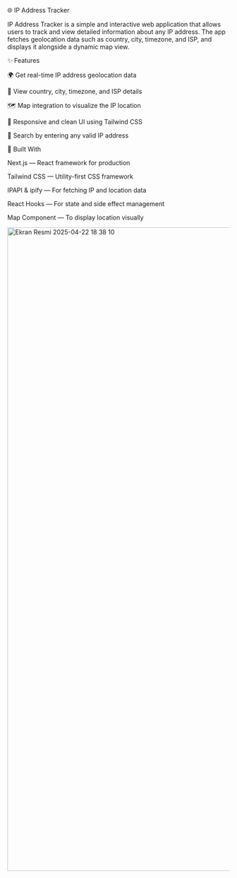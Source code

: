 🌐 IP Address Tracker

IP Address Tracker is a simple and interactive web application that allows users to track and view detailed information about any IP address. The app fetches geolocation data such as country, city, timezone, and ISP, and displays it alongside a dynamic map view.

✨ Features

🌍 Get real-time IP address geolocation data

🧭 View country, city, timezone, and ISP details

🗺️ Map integration to visualize the IP location

📱 Responsive and clean UI using Tailwind CSS

🎯 Search by entering any valid IP address

🔧 Built With

Next.js — React framework for production

Tailwind CSS — Utility-first CSS framework

IPAPI & ipify — For fetching IP and location data

React Hooks — For state and side effect management

Map Component — To display location visually

<img width="1459" alt="Ekran Resmi 2025-04-22 18 38 10" src="https://github.com/user-attachments/assets/b89e8356-5499-4baa-a301-77e9d179906d" />


